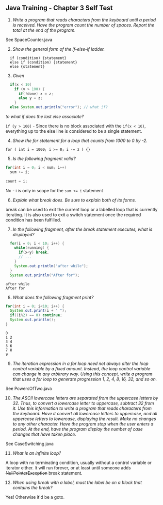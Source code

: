 ## Java Training - Chapter 3 Self Test

  1) _Write a program that reads characters from the keyboard until a period is received.
     Have the program count the number of spaces. Report the total at the end of the program._

See SpaceCounter.java

  2) _Show the general form of the *if-else-if* ladder._
  
```  
  if (condition) {statement}
  else if (condition) {statement}
  else {statement}
```  
  
  3) _Given_
```java
  if(x < 10)
    if (y > 100) {
      if(!done) x = z;
      else y = z;
    }
  else System.out.println("error"); // what if?
```  

_to what if does the last *else* associate?_
    
`if (y > 100)` - Since there is no block associated with the `if(x < 10)`, everything up to the else line
is considered to be a single statement.
    
  4) _Show the *for* statement for a loop that counts from 1000 to 0 by -2._
   
`for ( int i = 1000; i >= 0; i -= 2 ) {}`
   
  5) _Is the following fragment valid?_

```java
for(int i = 0; i < num; i++)
  sum += i;
  
count = i;
```

No - i is only in scope for the `sum += i` statement
    
  6) _Explain what *break* does. Be sure to explain both of its forms._
  
break can be used to exit the current loop or a labelled loop that is currently iterating. It
is also used to exit a switch statement once the required condition has been fulfilled.
  
    
  7) _In the following fragment, after the *break* statement executes, what is displayed?_
  
```java
  for(i = 0; i < 10; i++) {
    while(running) {
      if(x<y) break;
      // ...
    }
    System.out.println("after while");
  }
  System.out.println("After for");
```

```
after while
After for
```

  8) _What does the following fragment print?_
  
```java
for(int i = 0; i<10; i++) {
  System.out.print(i + " ");
  if((i%2) == 0) continue;
  System.out.println();
}
```

```
0 
1 2 
3 4
5 6 
7 8 
9 
```

  9) _The iteration expression in a *for* loop need not always alter the loop control
    variable by a fixed amount. Instead, the loop control variable can change in any
    arbitrary way. Using this concept, write a program that uses a *for* loop to
    generate progression 1, 2, 4, 8, 16, 32, and so on._
    
See PowersOfTwo.java
 
  10) _The ASCII lowercase letters are separated from the uppercase letters by 32. Thus,
     to convert a lowercase letter to uppercase, subtract 32 from it. Use this information
     to write a program that reads characters from the keyboard. Have it convert all
     lowercase letters to uppercase, and all uppercase letters to lowercase, displaying
     the result. Make no changes to any other character. Have the program stop when the
     user enters a period. At the end, have the program display the number of case changes
     that have taken place._
     
See CaseSwitching.java     
  
  11) _What is an infinite loop?_
  
A loop with no terminating condition, usually without a control variable or iterator either. It
will run forever, or at least until someone adds ~~NullPointerException~~ break statement.
    
  12) _When using *break* with a label, must the label be on a block that contains the *break*?_
  
Yes! Otherwise it'd be a goto.
